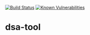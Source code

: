 [![Build Status](https://travis-ci.com/FlorianMaak/dsa-tool.svg?token=9EGyLHNBeWuwkrWi79zz&branch=master)](https://travis-ci.com/FlorianMaak/dsa-tool)
[![Known Vulnerabilities](https://snyk.io/test/github/FlorianMaak/dsa-tool/badge.svg)](https://snyk.io/test/github/FlorianMaak/dsa-tool)

# dsa-tool
